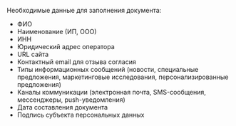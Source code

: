 Необходимые данные для заполнения документа:

* ФИО 
* Наименование (ИП, ООО)
* ИНН
* Юридический адрес оператора
* URL сайта
* Контактный email для отзыва согласия
* Типы информационных сообщений (новости, специальные предложения, маркетинговые исследования, персонализированные предложения)
* Каналы коммуникации (электронная почта, SMS-сообщения, мессенджеры, push-уведомления)
* Дата составления документа
* Подпись субъекта персональных данных